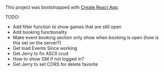 This project was bootstrapped with [Create React App](https://github.com/facebook/create-react-app).

TODO:

* Add filter function to show games that are still open
* Add booking functionality
* Make event booking section only show when booking is open (how is this set on the server?)
* Get load Events Since working
* Get Jerry to fix ASCII crud
* How to show GM if not logged in?
* Get Jerry to set CORS for delete favorite
